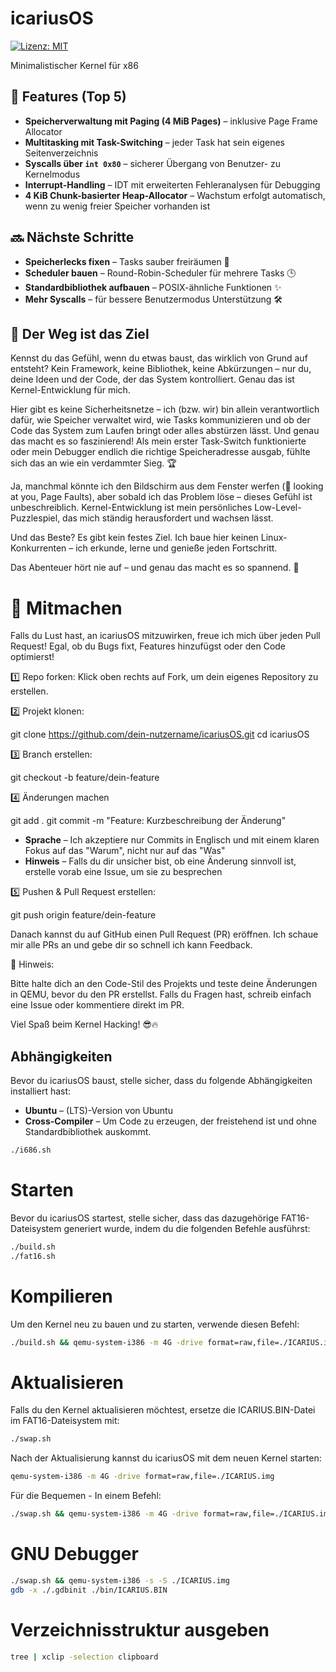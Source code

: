 # icariusOS

[![Lizenz: MIT](https://img.shields.io/badge/License-MIT-blue.svg)](https://opensource.org/licenses/MIT)

Minimalistischer Kernel für x86

## 🚀 Features (Top 5)

- **Speicherverwaltung mit Paging (4 MiB Pages)** – inklusive Page Frame Allocator
- **Multitasking mit Task-Switching** – jeder Task hat sein eigenes Seitenverzeichnis
- **Syscalls über `int 0x80`** – sicherer Übergang von Benutzer- zu Kernelmodus
- **Interrupt-Handling** – IDT mit erweiterten Fehleranalysen für Debugging
- **4 KiB Chunk-basierter Heap-Allocator** – Wachstum erfolgt automatisch, wenn zu wenig freier Speicher vorhanden ist

## 🔜 Nächste Schritte

- **Speicherlecks fixen** – Tasks sauber freiräumen 🧹
- **Scheduler bauen** – Round-Robin-Scheduler für mehrere Tasks 🕒
- **Standardbibliothek aufbauen** – POSIX-ähnliche Funktionen ✨
- **Mehr Syscalls** – für bessere Benutzermodus Unterstützung 🛠️

## 🎯 Der Weg ist das Ziel

Kennst du das Gefühl, wenn du etwas baust, das wirklich von Grund auf entsteht? Kein Framework, keine Bibliothek, keine Abkürzungen – nur du, deine Ideen und der Code, der das System kontrolliert. Genau das ist Kernel-Entwicklung für mich.

Hier gibt es keine Sicherheitsnetze – ich (bzw. wir) bin allein verantwortlich dafür, wie Speicher verwaltet wird, wie Tasks kommunizieren und ob der Code das System zum Laufen bringt oder alles abstürzen lässt. Und genau das macht es so faszinierend! Als mein erster Task-Switch funktionierte oder mein Debugger endlich die richtige Speicheradresse ausgab, fühlte sich das an wie ein verdammter Sieg. 🏆

Ja, manchmal könnte ich den Bildschirm aus dem Fenster werfen (👀 looking at you, Page Faults), aber sobald ich das Problem löse – dieses Gefühl ist unbeschreiblich. Kernel-Entwicklung ist mein persönliches Low-Level-Puzzlespiel, das mich ständig herausfordert und wachsen lässt.

Und das Beste? Es gibt kein festes Ziel. Ich baue hier keinen Linux-Konkurrenten – ich erkunde, lerne und genieße jeden Fortschritt.

Das Abenteuer hört nie auf – und genau das macht es so spannend. 🚀

# 🤝 Mitmachen

Falls du Lust hast, an icariusOS mitzuwirken, freue ich mich über jeden Pull Request! Egal, ob du Bugs fixt, Features hinzufügst oder den Code optimierst!

1️⃣ Repo forken:
Klick oben rechts auf Fork, um dein eigenes Repository zu erstellen.

2️⃣ Projekt klonen:

git clone https://github.com/dein-nutzername/icariusOS.git
cd icariusOS

3️⃣ Branch erstellen:

git checkout -b feature/dein-feature

4️⃣ Änderungen machen

git add .
git commit -m "Feature: Kurzbeschreibung der Änderung"

- **Sprache** – Ich akzeptiere nur Commits in Englisch und mit einem klaren Fokus auf das "Warum", nicht nur auf das "Was"
- **Hinweis** – Falls du dir unsicher bist, ob eine Änderung sinnvoll ist, erstelle vorab eine Issue, um sie zu besprechen

5️⃣ Pushen & Pull Request erstellen:

git push origin feature/dein-feature

Danach kannst du auf GitHub einen Pull Request (PR) eröffnen. Ich schaue mir alle PRs an und gebe dir so schnell ich kann Feedback.

📌 Hinweis:

Bitte halte dich an den Code-Stil des Projekts und teste deine Änderungen in QEMU, bevor du den PR erstellst. Falls du Fragen hast, schreib einfach eine Issue oder kommentiere direkt im PR.

Viel Spaß beim Kernel Hacking! 😎🔥

## Abhängigkeiten

Bevor du icariusOS baust, stelle sicher, dass du folgende Abhängigkeiten installiert hast:

- **Ubuntu** – (LTS)-Version von Ubuntu 
- **Cross-Compiler** – Um Code zu erzeugen, der freistehend ist und ohne Standardbibliothek auskommt.

```bash
./i686.sh
```

# Starten

Bevor du icariusOS startest, stelle sicher, dass das dazugehörige FAT16-Dateisystem generiert wurde, indem du die folgenden Befehle ausführst:

```bash
./build.sh
./fat16.sh
```

# Kompilieren

Um den Kernel neu zu bauen und zu starten, verwende diesen Befehl:

```bash
./build.sh && qemu-system-i386 -m 4G -drive format=raw,file=./ICARIUS.img
```

# Aktualisieren

Falls du den Kernel aktualisieren möchtest, ersetze die ICARIUS.BIN-Datei im FAT16-Dateisystem mit:

```bash
./swap.sh 
```
Nach der Aktualisierung kannst du icariusOS mit dem neuen Kernel starten:

```bash
qemu-system-i386 -m 4G -drive format=raw,file=./ICARIUS.img
```

Für die Bequemen - In einem Befehl:

```bash
./swap.sh && qemu-system-i386 -m 4G -drive format=raw,file=./ICARIUS.img
```

# GNU Debugger

```bash
./swap.sh && qemu-system-i386 -s -S ./ICARIUS.img
gdb -x ./.gdbinit ./bin/ICARIUS.BIN
```

# Verzeichnisstruktur ausgeben

```bash
tree | xclip -selection clipboard
```